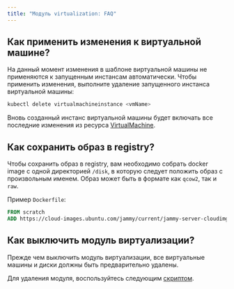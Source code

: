 ```yaml
---
title: "Модуль virtualization: FAQ"
---
```


## Как применить изменения к виртуальной машине?

На данный момент изменения в шаблоне виртуальной машины не применяются к запущенным инстансам автоматически.
Чтобы применить изменения, выполните удаление запущенного инстанса виртуальной машины:

```bash
kubectl delete virtualmachineinstance <vmName>
```

Вновь созданный инстанс виртуальной машины будет включать все последние изменения из ресурса [VirtualMachine](cr.html#virtualmachine).

## Как сохранить образ в registry?

Чтобы сохранить образ в registry, вам необходимо собрать docker image с одной директорией `/disk`, в которую следует положить образ с произвольным именем.
Образ может быть в формате как `qcow2`, так и `raw`.

Пример `Dockerfile`:

```Dockerfile
FROM scratch
ADD https://cloud-images.ubuntu.com/jammy/current/jammy-server-cloudimg-amd64.img /disk/jammy-server-cloudimg-amd64.img
```

## Как выключить модуль виртуализации?

Прежде чем выключить модуль виртуализации, все виртуальные машины и диски должны быть предварительно удалены.

Для удаления модуля, воспользуйтесь следующим [скриптом](https://github.com/deckhouse/deckhouse/blob/main/tools/virtualization/remove-module.sh).
